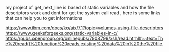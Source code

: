 my project of get_next_line is based of static variables and how the file descriptors work and dont for get the system call read , here is some links that can help you to get informations 

https://www.ibm.com/docs/ko/aix/7.1?topic=volumes-using-file-descriptors
https://www.geeksforgeeks.org/static-variables-in-c/ 
https://pubs.opengroup.org/onlinepubs/7908799/xsh/read.html#:~:text=The%20read()%20function%20reads,existing%20data%20in%20the%20file.
